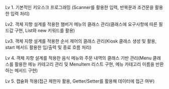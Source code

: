 Lv 1. 기본적인 키오스크 프로그래밍 (Scanner를 활용한 입력, 반복문과 조건문을 활용한 입력 처리)

Lv2. 객체 지향 설계를 적용한 햄버거 메뉴의 클래스 관리(클래스에 요구사항에 따른 필드값 구현, List와 new 키워드를 활용)

Lv3. 객체 지향 설계를 적용한 순서 제어의 클래스 관리(Kiosk 클래스 생성 및 활용, start 메서드 활용한 입/출력 및 종료 흐름 처리)

Lv 4. 객체 지향 설계를 적용한 음식 메뉴와 주문 내역의 클래스 기반 관리(Menu 클래스를 활용한 메뉴 카테고리 관리 및 MenuItem 리스트 구현, 메뉴 카테고리 이름을 반환하는 메서드 구현)

Lv 5. 캡슐화 적용(접근 제한자 활용, Getter/Setter를 활용해 데이터에 접근 여부)
